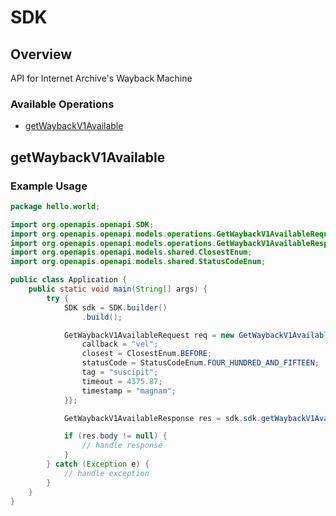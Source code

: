 # SDK

## Overview

API for Internet Archive's Wayback Machine

### Available Operations

* [getWaybackV1Available](#getwaybackv1available)

## getWaybackV1Available

### Example Usage

```java
package hello.world;

import org.openapis.openapi.SDK;
import org.openapis.openapi.models.operations.GetWaybackV1AvailableRequest;
import org.openapis.openapi.models.operations.GetWaybackV1AvailableResponse;
import org.openapis.openapi.models.shared.ClosestEnum;
import org.openapis.openapi.models.shared.StatusCodeEnum;

public class Application {
    public static void main(String[] args) {
        try {
            SDK sdk = SDK.builder()
                .build();

            GetWaybackV1AvailableRequest req = new GetWaybackV1AvailableRequest("illum") {{
                callback = "vel";
                closest = ClosestEnum.BEFORE;
                statusCode = StatusCodeEnum.FOUR_HUNDRED_AND_FIFTEEN;
                tag = "suscipit";
                timeout = 4375.87;
                timestamp = "magnam";
            }};            

            GetWaybackV1AvailableResponse res = sdk.sdk.getWaybackV1Available(req);

            if (res.body != null) {
                // handle response
            }
        } catch (Exception e) {
            // handle exception
        }
    }
}
```
